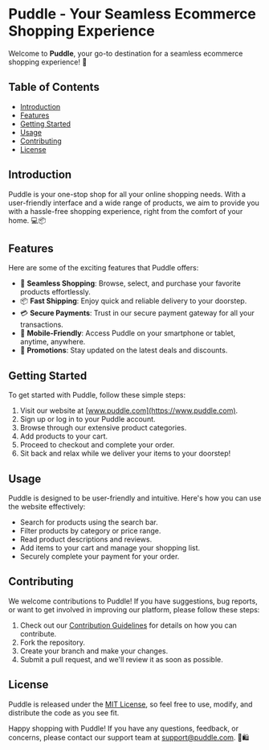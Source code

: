 # Puddle - Your Seamless Ecommerce Shopping Experience

Welcome to **Puddle**, your go-to destination for a seamless ecommerce shopping experience! 🌟

## Table of Contents

- [Introduction](#introduction)
- [Features](#features)
- [Getting Started](#getting-started)
- [Usage](#usage)
- [Contributing](#contributing)
- [License](#license)

## Introduction

Puddle is your one-stop shop for all your online shopping needs. With a user-friendly interface and a wide range of products, we aim to provide you with a hassle-free shopping experience, right from the comfort of your home. 💻📦


## Features

Here are some of the exciting features that Puddle offers:

- 🛒 **Seamless Shopping**: Browse, select, and purchase your favorite products effortlessly.
- 📦 **Fast Shipping**: Enjoy quick and reliable delivery to your doorstep.
- 💳 **Secure Payments**: Trust in our secure payment gateway for all your transactions.
- 📱 **Mobile-Friendly**: Access Puddle on your smartphone or tablet, anytime, anywhere.
- 🎁 **Promotions**: Stay updated on the latest deals and discounts.

## Getting Started

To get started with Puddle, follow these simple steps:

1. Visit our website at [www.puddle.com](https://www.puddle.com).
2. Sign up or log in to your Puddle account.
3. Browse through our extensive product categories.
4. Add products to your cart.
5. Proceed to checkout and complete your order.
6. Sit back and relax while we deliver your items to your doorstep!

## Usage

Puddle is designed to be user-friendly and intuitive. Here's how you can use the website effectively:

- Search for products using the search bar.
- Filter products by category or price range.
- Read product descriptions and reviews.
- Add items to your cart and manage your shopping list.
- Securely complete your payment for your order.

## Contributing

We welcome contributions to Puddle! If you have suggestions, bug reports, or want to get involved in improving our platform, please follow these steps:

1. Check out our [Contribution Guidelines](CONTRIBUTING.md) for details on how you can contribute.
2. Fork the repository.
3. Create your branch and make your changes.
4. Submit a pull request, and we'll review it as soon as possible.

## License

Puddle is released under the [MIT License](LICENSE), so feel free to use, modify, and distribute the code as you see fit.

Happy shopping with Puddle! If you have any questions, feedback, or concerns, please contact our support team at [support@puddle.com](mailto:kennynet66@gmail.com). 📧🛍️